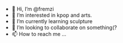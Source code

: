 - 👋 Hi, I’m @fremzi
- 👀 I’m interested in kpop and arts.
- 🌱 I’m currently learning sculpture
- 💞️ I’m looking to collaborate on something(?
- 📫 How to reach me ...

<!---
fremzi/fremzi is a ✨ special ✨ repository because its `README.md` (this file) appears on your GitHub profile.
You can click the Preview link to take a look at your changes.
--->
